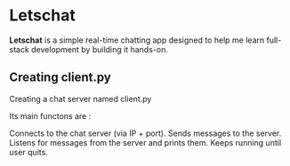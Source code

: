 # Letschat 

**Letschat** is a simple real-time chatting app designed to help me learn full-stack development by building it hands-on.

## Creating client.py

Creating a chat server named client.py

Its main functons are :

Connects to the chat server (via IP + port).
Sends messages to the server.
Listens for messages from the server and prints them.
Keeps running until user quits.